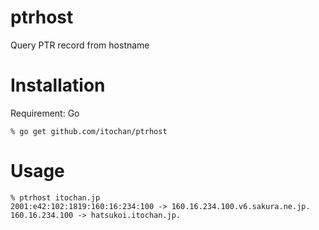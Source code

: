 # ptrhost
Query PTR record from hostname

# Installation

Requirement: Go

```
% go get github.com/itochan/ptrhost
```

# Usage
```
% ptrhost itochan.jp
2001:e42:102:1819:160:16:234:100 -> 160.16.234.100.v6.sakura.ne.jp.
160.16.234.100 -> hatsukoi.itochan.jp.
```
